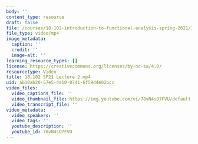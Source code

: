 ```yaml
---
body: ''
content_type: resource
draft: false
file: /courses/18-102-introduction-to-functional-analysis-spring-2021/18102-sp21-lecture-2_360p_16_9.mp4
file_type: video/mp4
image_metadata:
  caption: ''
  credit: ''
  image-alt: ''
learning_resource_types: []
license: https://creativecommons.org/licenses/by-nc-sa/4.0/
resourcetype: Video
title: 18.102 SP21 Lecture 2.mp4
uid: ab10ab20-57e5-4a10-8741-6f59d4e02bcc
video_files:
  video_captions_file: ''
  video_thumbnail_file: https://img.youtube.com/vi/78vN4sO7FVU/default.jpg
  video_transcript_file: ''
video_metadata:
  video_speakers: ''
  video_tags: ''
  youtube_description: ''
  youtube_id: 78vN4sO7FVU
---
```

